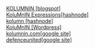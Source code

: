 <DIV>
<BR>
<div>
<a href='https://kolumnin.blogspot.com'>KOLUMNIN [blogspot]</a>
<BR>
<a href='https://kolumnin.hashnode.dev'>KoluMnIN Expressions[hashnode]</a>
<BR>
<a href='https://kolumn.hashnode.dev'>kolumn [hashnode]</a>
<BR>
<a href='https://kolumnin.wordpress.com'>KoluMnIN [Wordpress]</a>
<BR>
<a href="https://sites.google.com/view/www-kolumnin-com/home">kolumnin.com[google site]
<BR>
<a href='https://sites.google.com/site/defenceunited/event-calendar'>defenceunited[google site]</a>
</DIV>

